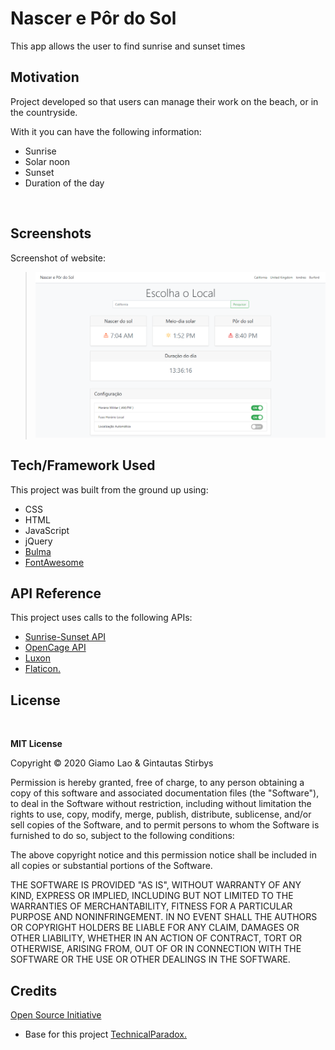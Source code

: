 # Nascer e Pôr do Sol

This app allows the user to find sunrise and sunset times <br>

## **Motivation**

Project developed so that users can manage their work on the beach, or in the countryside. 
<br>

With it you can have the following information: 
- Sunrise 
- Solar noon 
- Sunset 
- Duration of the day
<br>

## Screenshots 

Screenshot of website:

> ![Nascer e Pôr do Sol](./assets/images/png/index.png)

## Tech/Framework Used

This project was built from the ground up using:
- CSS
- HTML
- JavaScript
- jQuery
- <a href="https://bulma.io/" target="_blank">Bulma</a>
- <a href="https://fontawesome.com/" target="_blank">FontAwesome</a>

## API Reference

This project uses calls to the following APIs:
 - <a href="https://sunrise-sunset.org/api" target="_blank">Sunrise-Sunset API</a>
 - <a href="https://opencagedata.com/api" target="_blank">OpenCage API</a>
 - <a href="https://moment.github.io/luxon/#/?id=luxon" target="_blank">Luxon</a>
 - <a href="https://www.flaticon.com/authors/iconixar">Flaticon.</a>

## License
<br>

**MIT License**
<br>

Copyright © 2020 Giamo Lao & Gintautas Stirbys

Permission is hereby granted, free of charge, to any person obtaining a copy of this software and associated documentation files (the "Software"), to deal in the Software without restriction, including without limitation the rights to use, copy, modify, merge, publish, distribute, sublicense, and/or sell copies of the Software, and to permit persons to whom the Software is furnished to do so, subject to the following conditions:

The above copyright notice and this permission notice shall be included in all copies or substantial portions of the Software.

THE SOFTWARE IS PROVIDED "AS IS", WITHOUT WARRANTY OF ANY KIND, EXPRESS OR IMPLIED, INCLUDING BUT NOT LIMITED TO THE WARRANTIES OF MERCHANTABILITY, FITNESS FOR A PARTICULAR PURPOSE AND NONINFRINGEMENT. IN NO EVENT SHALL THE AUTHORS OR COPYRIGHT HOLDERS BE LIABLE FOR ANY CLAIM, DAMAGES OR OTHER LIABILITY, WHETHER IN AN ACTION OF CONTRACT, TORT OR OTHERWISE, ARISING FROM, OUT OF OR IN CONNECTION WITH THE SOFTWARE OR THE USE OR OTHER DEALINGS IN THE SOFTWARE.

## **Credits**

<a href="https://opensource.org/licenses/MIT">Open Source Initiative</a> <br>

- Base for this project <a href="https://github.com/TechnicalParadox/solar-time-tracker">TechnicalParadox.</a>